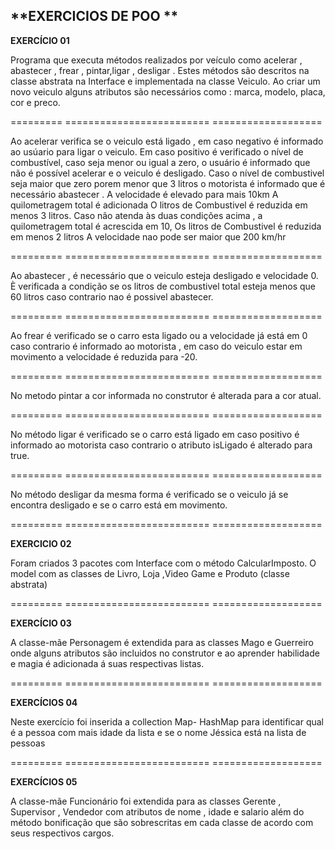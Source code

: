 **EXERCICIOS DE  POO **
------------------


**EXERCÍCIO 01**

Programa que executa métodos realizados por veículo como acelerar , abastecer ,
frear , pintar,ligar , desligar . Estes métodos são descritos na classe abstrata na Interface
e implementada na classe Veiculo.
Ao criar um novo veiculo alguns atributos são necessários como :
marca, modelo, placa, cor e preco.

=========   =========================       ===================  

Ao acelerar verifica se o veiculo está ligado , em caso negativo 
é informado ao usúario para ligar o veiculo.
Em caso positivo é verificado o nível de combustível, 
caso seja menor ou igual a zero, o usuário é informado que não é possível acelerar e o veiculo é desligado.
Caso o nível de combustivel seja maior que zero porem menor que 3 litros o motorista 
é informado que é necessário abastecer .
A velocidade é elevado para mais 10km
A quilometragem total é adicionada
O litros de Combustivel é reduzida em menos 3 litros.
Caso não atenda às duas condições acima , a quilometragem total é acrescida em 10,
Os litros de Combustivel é reduzida em menos 2 litros
A velocidade nao pode ser maior que 200 km/hr


=========   =========================       =================== 

Ao abastecer , é necessário que o veiculo esteja desligado e velocidade 0.
È verificada a condição se os litros de combustivel total esteja menos que 60 litros
caso contrario nao é possivel abastecer.

=========   =========================       ===================  

Ao frear é verificado se o carro esta ligado ou a velocidade já está em 0 caso contrario 
é informado ao motorista , em caso do veiculo estar em movimento a velocidade é reduzida para -20.

=========   =========================       ===================  

No metodo pintar a cor informada no construtor é alterada para a cor atual.

=========   =========================       ===================  

No método ligar é verificado se o carro está ligado em caso positivo é informado ao motorista caso contrario o atributo isLigado é alterado para true.

=========   =========================       ===================  

No método desligar da mesma forma é verificado se o veiculo já se encontra desligado e se o carro está em movimento.

=========   =========================       ===================  

**EXERCICIO 02**

Foram criados 3 pacotes com Interface com o método CalcularImposto. 
O model com as classes de Livro, Loja ,Video Game e Produto (classe abstrata) 

=========   =========================       ===================  

**EXERCÍCIO 03**

A classe-mãe Personagem é extendida para as classes Mago e Guerreiro onde alguns
 atributos são incluidos no construtor e ao aprender habilidade e magia é adicionada á suas respectivas listas.

=========   =========================       ===================  

**EXERCÍCIOS 04**

Neste exercício foi inserida a collection Map- HashMap  para identificar qual é a pessoa com mais idade da lista 
e se o nome Jéssica está na lista de pessoas 

=========   =========================       ===================  

**EXERCÍCIOS 05**

A classe-mãe Funcionário foi extendida para as classes Gerente , Supervisor , Vendedor com atributos de nome , idade e salario além do método bonificação que são sobrescritas em cada classe de acordo com seus respectivos cargos.



